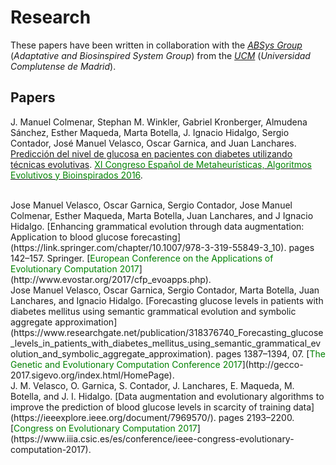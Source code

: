 
# Research
These papers have been written in collaboration with the [*ABSys Group*](http://bioinspired.dacya.ucm.es/doku.php?id=home) (*Adaptative and Biosinspired System Group*) from the [*UCM*](https://www.ucm.es/)  (*Universidad Complutense de Madrid*).


## Papers
J. Manuel Colmenar, Stephan M. Winkler, Gabriel Kronberger, Almudena Sánchez, Esther Maqueda, Marta Botella,
J. Ignacio Hidalgo, Sergio Contador, José Manuel Velasco, Oscar Garnica, and Juan Lanchares. [Predicción del nivel
de glucosa en pacientes con diabetes utilizando técnicas evolutivas](https://github.com/scontador/research/blob/master/papers/Predicci%C3%B3n%20del%20nivel%20de%20glucosa%20en%20sangre%20para%20pacientes%20con%20diabetes%20utilizando%20t%C3%A9cnicas%20evolutivas.pdf). [<span style="color:green">XI Congreso Español de Metaheurísticas, Algoritmos Evolutivos y Bioinspirados 2016</span>](http://www.congresocedi.es/es/maeb).


<br/>
Jose Manuel Velasco, Oscar Garnica, Sergio Contador, Jose Manuel Colmenar, Esther Maqueda, Marta Botella, Juan
Lanchares, and J Ignacio Hidalgo. [Enhancing grammatical evolution through data augmentation: Application to
blood glucose forecasting](https://link.springer.com/chapter/10.1007/978-3-319-55849-3_10). pages 142–157. Springer. [<span style="color:green">European Conference on the Applications of Evolutionary Computation 2017</span>](http://www.evostar.org/2017/cfp_evoapps.php).


<br/>
Jose Manuel Velasco, Oscar Garnica, Sergio Contador, Marta Botella, Juan Lanchares, and Ignacio Hidalgo. [Forecasting 
glucose levels in patients with diabetes mellitus using semantic grammatical evolution and symbolic aggregate
approximation](https://www.researchgate.net/publication/318376740_Forecasting_glucose_levels_in_patients_with_diabetes_mellitus_using_semantic_grammatical_evolution_and_symbolic_aggregate_approximation). pages 1387–1394, 07. [<span style="color:green">The Genetic and Evolutionary Computation Conference 2017</span>](http://gecco-2017.sigevo.org/index.html/HomePage).


<br/>
J. M. Velasco, O. Garnica, S. Contador, J. Lanchares, E. Maqueda, M. Botella, and J. I. Hidalgo. [Data augmentation
and evolutionary algorithms to improve the prediction of blood glucose levels in scarcity of training data](https://ieeexplore.ieee.org/document/7969570/). pages
2193–2200. [<span style="color:green">Congress on Evolutionary Computation 2017</span>](https://www.iiia.csic.es/es/conference/ieee-congress-evolutionary-computation-2017).



